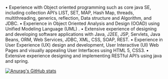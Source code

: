 

•	Experience with Object oriented programming such as core java SE, including collection API’s LIST, SET, MAP, Hash Map, threads, multithreading, generics, reflection,     Data structure and Algorithm, and JDBC.
•	Experience in Object Oriented Analysis and Design (OOAD) using Unified Modeling Language (UML) .
•	Extensive experience of designing and developing software applications with Java, J2EE, JSP, Servlets, Java Beans, ORM, Web Services, JDBC, XML, CSS, SOAP, REST.
•	Experience in User Experience (UX) design and development, User Interactive (UI) Web Pages and visually appealing User Interfaces using HTML 5, CSS3.
•	Extensive experience designing and implementing RESTful API’s using java and spring.


[![Anurag's GitHub stats](https://github-readme-stats.vercel.app/api?username=tharangini986)](https://github.com/anuraghazra/github-readme-stats)
